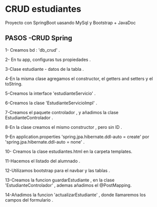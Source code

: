 # CRUD estudiantes
Proyecto con SpringBoot  uasando MySql y Bootstrap + JavaDoc


PASOS -CRUD Spring
------------------
1- Creamos bd : 'db_crud' .

2- En tu app, configuras tus propiedades .

3-Clase estudiante - datos de la tabla .

4-En la misma clase agregamos el constructor, el getters  and setters y el toString.

5-Creamos la interface 'estudianteServicio' .

6-Creamos la clase 'EstudianteServicioImpl' .

7-Creamos el paquete controlador , y añadimos la clase EstudianteControlador .

8-En la clase creamos el mismo constructor , pero sin ID .

9-En application.properties  'spring.jpa.hibernate.ddl-auto = create' por  'spring.jpa.hibernate.ddl-auto = none' .

10- Creamos la clase estudiantes.html en la carpeta templates.

11-Hacemos el listado del alumnado . 

12-Utilizamos bootstrap para el navbar y las tablas .

13-Creamos la funcion guardarEstudiante , en la clase 'EstudianteControlador' , ademas añadimos el @PostMapping. 

14-Añadimos la funcion 'actualizarEstudiante' , donde llamaremos los campos del formulario .
